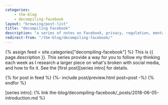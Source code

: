 ```yaml
---
categories:
    - the-blog
    - decompiling-facebook
layout: "browsing/post-list"
title: "decompiling Facebook"
description: "a series of notes on Facebook, privacy, regulation, mental health, and everything in between"
redirect-from: "/the-blog/decompiling-facebook/"
---
```


{% assign feed = site.categories["decompiling-facebook"] %}
This is {{ page.description }}. This series provide a way for you to follow my thinking each week as I research a larger piece on what's broken with social media, and how to fix it. See the [first post][series intro] for details.

{% for post in feed %}
    {%- include post/preview.html post=post -%}
{% endfor %}

[series intro]: {% link the-blog/decompiling-facebook/_posts/2018-06-05-introduction.md %}